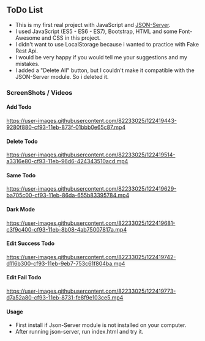 ## ToDo List

- This is my first real project with JavaScript and [JSON-Server](https://github.com/typicode/json-server).
- I used JavaScript (ES5 - ES6 - ES7), Bootstrap, HTML and some Font-Awesome and CSS in this project.
- I didn't want to use LocalStorage because i wanted to practice with Fake Rest Api.
- I would be very happy if you would tell me your suggestions and my mistakes.
- I added a "Delete All" button, but I couldn't make it compatible with the JSON-Server module. So i deleted it.

### ScreenShots / Videos

#### Add Todo

https://user-images.githubusercontent.com/82233025/122419443-9280f880-cf93-11eb-873f-01bbb0e65c87.mp4

#### Delete Todo

https://user-images.githubusercontent.com/82233025/122419514-a3316e80-cf93-11eb-96d6-424343510acd.mp4

#### Same Todo

https://user-images.githubusercontent.com/82233025/122419629-ba705c00-cf93-11eb-86da-655b83395784.mp4

#### Dark Mode

https://user-images.githubusercontent.com/82233025/122419681-c3f9c400-cf93-11eb-8b08-4ab75007817a.mp4

#### Edit Success Todo

https://user-images.githubusercontent.com/82233025/122419742-d116b300-cf93-11eb-9eb7-753c61f804ba.mp4

#### Edit Fail Todo

https://user-images.githubusercontent.com/82233025/122419773-d7a52a80-cf93-11eb-8731-fe8f9e103ce5.mp4


#### Usage

- First install if Json-Server module is not installed on your computer.
- After running json-server, run index.html and try it.
